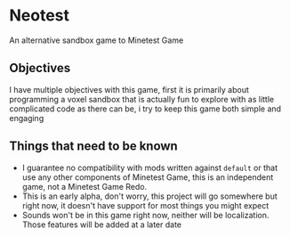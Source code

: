Neotest
=======

An alternative sandbox game to Minetest Game

Objectives
----------

I have multiple objectives with this game, 
first it is primarily about programming a voxel sandbox that is actually fun to explore with as little complicated code as there can be, i try to keep this game both simple and engaging

Things that need to be known
----------------------------

* I guarantee no compatibility with mods written against `default` or that use any other components of Minetest Game, this is an independent game, not a Minetest Game Redo.
* This is an early alpha, don't worry, this project will go somewhere but right now, it doesn't have support for most things you might expect
* Sounds won't be in this game right now, neither will be localization. Those features will be added at a later date
